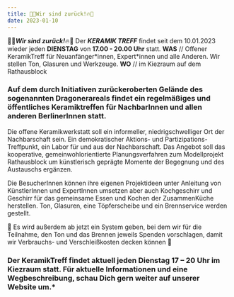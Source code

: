 ```yaml
---
title: 🌱🔥Wir sind zurück!🔥🌿
date: 2023-01-10
---
```


🌱🔥***Wir sind zurück!***🔥🌿 Der ***KERAMIK  TREFF*** findet seit dem 10.01.2023 wieder jeden **DIENSTAG** von **17.00 - 20.00 Uhr** statt. **WAS** // Offener KeramikTreff für
Neuanfänger\*innen, Expert\*innen und alle Anderen. Wir stellen Ton, Glasuren und Werkzeuge. **WO** // im Kiezraum auf dem Rathausblock

### Auf dem durch Initiativen zurückeroberten Gelände des sogenannten Dragonerareals findet ein regelmäßiges und öffentliches Keramiktreffen für NachbarInnen und allen anderen BerlinerInnen statt.

Die offene Keramikwerkstatt soll ein informeller, niedrigschwelliger Ort der Nachbarschaft sein. Ein demokratischer Aktions- und Partizipations-Treffpunkt, ein Labor für und aus der Nachbarschaft. Das Angebot soll das kooperative, gemeinwohlorientierte Planungsverfahren zum Modellprojekt Rathausblock um künstlerisch geprägte Momente der Begegnung und des Austauschs ergänzen.

Die BesucherInnen können ihre eigenen Projektideen unter Anleitung von KünstlerInnen und ExpertInnen umsetzen aber auch Kochgeschirr und
Geschirr für das gemeinsame Essen und Kochen der ZusammenKüche herstellen. Ton, Glasuren, eine Töpferscheibe und ein Brennservice werden gestellt.

🌴 Es wird außerdem ab jetzt ein System geben, bei dem wir für die Teilnahme, den Ton und das Brennen jeweils Spenden vorschlagen, damit wir Verbrauchs- und Verschleißkosten decken können 💸

### Der KeramikTreff findet aktuell jeden Dienstag 17 – 20 Uhr im Kiezraum statt. Für aktuelle Informationen und eine Wegbeschreibung, schau Dich gern weiter auf unserer Website um.*
